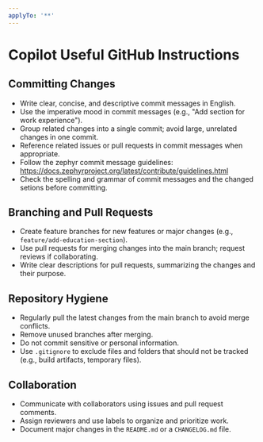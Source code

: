 ```yaml
---
applyTo: '**'
---
```


# Copilot Useful GitHub Instructions

## Committing Changes

- Write clear, concise, and descriptive commit messages in English.
- Use the imperative mood in commit messages (e.g., "Add section for work experience").
- Group related changes into a single commit; avoid large, unrelated changes in one commit.
- Reference related issues or pull requests in commit messages when appropriate.
- Follow the zephyr commit message guidelines: https://docs.zephyrproject.org/latest/contribute/guidelines.html
- Check the spelling and grammar of commit messages and the changed setions before committing.

## Branching and Pull Requests

- Create feature branches for new features or major changes (e.g., `feature/add-education-section`).
- Use pull requests for merging changes into the main branch; request reviews if collaborating.
- Write clear descriptions for pull requests, summarizing the changes and their purpose.

## Repository Hygiene

- Regularly pull the latest changes from the main branch to avoid merge conflicts.
- Remove unused branches after merging.
- Do not commit sensitive or personal information.
- Use `.gitignore` to exclude files and folders that should not be tracked (e.g., build artifacts, temporary files).

## Collaboration

- Communicate with collaborators using issues and pull request comments.
- Assign reviewers and use labels to organize and prioritize work.
- Document major changes in the `README.md` or a `CHANGELOG.md` file.
